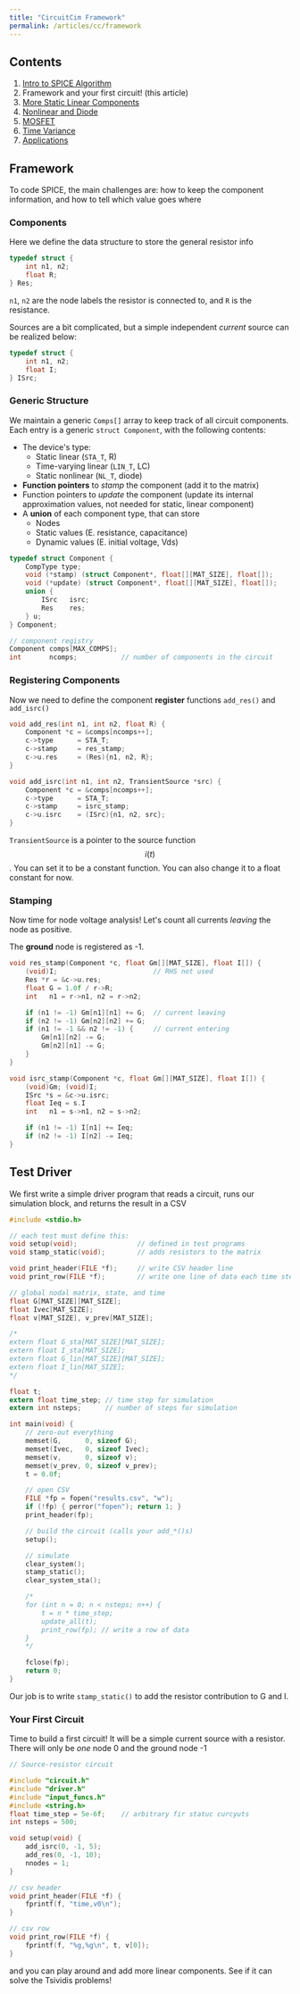 ```yaml
---
title: "CircuitCim Framework"
permalink: /articles/cc/framework
---
```


## Contents
1. [Intro to SPICE Algorithm](/articles/cc)
2. Framework and your first circuit! (this article)
3. [More Static Linear Components](/articles/cc/sta)
4. [Nonlinear and Diode](/articles/cc/nl)
5. [MOSFET](/articles/cc/mos)
6. [Time Variance](/articles/cc/tv)
7. [Applications](/articles/cc/app)

## Framework
To code SPICE, the main challenges are: how to keep the component information, and how to tell which value goes where

### Components

Here we define the data structure to store the general resistor info
```c
typedef struct { 
    int n1, n2;
    float R; 
} Res;
```

`n1`, `n2` are the node labels the resistor is connected to, and `R` is the resistance.

Sources are a bit complicated, but a simple independent *current* source can be realized below:

```c
typedef struct { 
    int n1, n2;
    float I;
} ISrc;
```

### Generic Structure

We maintain a generic `Comps[]` array to keep track of all circuit components. Each entry is a generic `struct Component`, with the following contents:
- The device's type: 
    - Static linear (`STA_T`, R)
    - Time-varying linear (`LIN_T`, LC)
    - Static nonlinear (`NL_T`, diode)
- **Function pointers** to *stamp* the component (add it to the matrix)
- Function pointers to *update* the component (update its internal approximation values, not needed for static, linear component)
- A **union** of each component type, that can store
    - Nodes
    - Static values (E. resistance, capacitance)
    - Dynamic values (E. initial voltage, Vds)

```c
typedef struct Component {
    CompType type; 
    void (*stamp) (struct Component*, float[][MAT_SIZE], float[]);
    void (*update) (struct Component*, float[][MAT_SIZE], float[]); 
    union {
        ISrc   isrc;
        Res    res;
    } u;
} Component;

// component registry
Component comps[MAX_COMPS];
int       ncomps;           // number of components in the circuit
```

### Registering Components

Now we need to define the component **register** functions `add_res()` and `add_isrc()`
```c
void add_res(int n1, int n2, float R) {
    Component *c = &comps[ncomps++];
    c->type      = STA_T;
    c->stamp     = res_stamp;
    c->u.res     = (Res){n1, n2, R};
}

void add_isrc(int n1, int n2, TransientSource *src) {
    Component *c = &comps[ncomps++];
    c->type      = STA_T;
    c->stamp     = isrc_stamp;
    c->u.isrc    = (ISrc){n1, n2, src};
}
```

`TransientSource` is a pointer to the source function $$i(t)$$. You can set it to be a constant function. You can also change it to a float constant for now.

### Stamping
Now time for node voltage analysis! Let's count all currents *leaving* the node as positive.

The **ground** node is registered as -1.
```c
void res_stamp(Component *c, float Gm[][MAT_SIZE], float I[]) {
    (void)I;                        // RHS not used
    Res *r = &c->u.res;
    float G = 1.0f / r->R;
    int   n1 = r->n1, n2 = r->n2;

    if (n1 != -1) Gm[n1][n1] += G;  // current leaving
    if (n2 != -1) Gm[n2][n2] += G;
    if (n1 != -1 && n2 != -1) {     // current entering
        Gm[n1][n2] -= G;
        Gm[n2][n1] -= G;
    }
}
```

```c
void isrc_stamp(Component *c, float Gm[][MAT_SIZE], float I[]) {
    (void)Gm; (void)I;
    ISrc *s = &c->u.isrc;
    float Ieq = s.I
    int   n1 = s->n1, n2 = s->n2;

    if (n1 != -1) I[n1] += Ieq;
    if (n2 != -1) I[n2] -= Ieq;
}
```

## Test Driver
We first write a simple driver program that reads a circuit, runs our simulation block, and returns the result in a CSV

```c
#include <stdio.h>

// each test must define this:
void setup(void);               // defined in test programs
void stamp_static(void);        // adds resistors to the matrix

void print_header(FILE *f);     // write CSV header line
void print_row(FILE *f);        // write one line of data each time step

// global nodal matrix, state, and time
float G[MAT_SIZE][MAT_SIZE];
float Ivec[MAT_SIZE];
float v[MAT_SIZE], v_prev[MAT_SIZE];

/*
extern float G_sta[MAT_SIZE][MAT_SIZE];
extern float I_sta[MAT_SIZE];
extern float G_lin[MAT_SIZE][MAT_SIZE];
extern float I_lin[MAT_SIZE];
*/

float t;
extern float time_step; // time step for simulation
extern int nsteps;      // number of steps for simulation

int main(void) {
    // zero‑out everything
    memset(G,      0, sizeof G);
    memset(Ivec,   0, sizeof Ivec);
    memset(v,      0, sizeof v);
    memset(v_prev, 0, sizeof v_prev);
    t = 0.0f;

    // open CSV
    FILE *fp = fopen("results.csv", "w");
    if (!fp) { perror("fopen"); return 1; }
    print_header(fp);

    // build the circuit (calls your add_*()s)
    setup();

    // simulate
    clear_system();
    stamp_static();
    clear_system_sta();

    /*
    for (int n = 0; n < nsteps; n++) {
        t = n * time_step;
        update_all(t);
        print_row(fp); // write a row of data
    }
    */

    fclose(fp);
    return 0;
}
```

Our job is to write `stamp_static()` to add the resistor contribution to G and I.

### Your First Circuit
Time to build a first circuit! It will be a simple current source with a resistor. There will only be *one* node 0 and the ground node -1
```c
// Source-resistor circuit

#include "circuit.h"
#include "driver.h"
#include "input_funcs.h"
#include <string.h>  
float time_step = 5e-6f;    // arbitrary fir statuc curcyuts
int nsteps = 500;

void setup(void) {
    add_isrc(0, -1, 5);
    add_res(0, -1, 10);
    nnodes = 1;
}

// csv header
void print_header(FILE *f) {
    fprintf(f, "time,v0\n");
}

// csv row
void print_row(FILE *f) {
    fprintf(f, "%g,%g\n", t, v[0]);
}
```
and you can play around and add more linear components. See if it can solve the Tsividis problems!